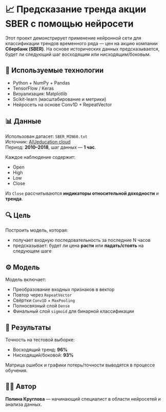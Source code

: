 
# 📈 Предсказание тренда акции SBER с помощью нейросети

Этот проект демонстрирует применение нейронной сети для классификации трендов временного ряда — цен на акцию компании **Сбербанк (SBER)**. На основе исторических данных предсказывается, будет ли следующий шаг восходящим или нисходящим/боковым.

## 🧠 Используемые технологии

- Python + NumPy + Pandas
- TensorFlow / Keras
- Визуализация: Matplotlib
- Scikit-learn (масштабирование и метрики)
- Нейросеть на основе Conv1D + RepeatVector

## 📊 Данные

Использован датасет: `SBER_MIN60.txt`  
Источник: [AIUeducation cloud](https://storage.yandexcloud.net/aiueducation/Content/base/l11/SBER_MIN60.txt)  
Период: **2010–2018**, шаг данных — **1 час**.

Каждое наблюдение содержит:

- Open
- High
- Low
- Close

Из `Close` рассчитываются **индикаторы относительной доходности** и **тренда**.

## 🔍 Цель

Построить модель, которая:

- получает входную последовательность за последние N часов
- предсказывает: будет ли цена **расти** или **падать/стоять** на следующем шаге

## ⚙️ Модель

Модель включает:

- Преобразование входных признаков в вектор
- Повтор через `RepeatVector`
- Свёртки `Conv1D` + `MaxPooling`
- Полносвязный слой `Dense`
- Финальный слой `sigmoid` для бинарной классификации

## 🧪 Результаты

Точность на тестовой выборке:
- Восходящий тренд: **96%**
- Нисходящий/боковой: **93%**

Матрица ошибок и графики потерь/точности выводятся в процессе обучения.


## 🧑‍💻 Автор

**Полина Круглова** — начинающий специалист в области нейросетей и анализа данных.  
